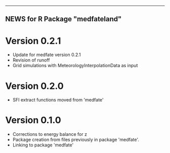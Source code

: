 ----------------------------------
 NEWS for R Package "medfateland"
----------------------------------

# Version 0.2.1
- Update for medfate version 0.2.1
- Revision of runoff
- Grid simulations with MeteorologyInterpolationData as input

# Version 0.2.0
- SFI extract functions moved from 'medfate'

# Version 0.1.0
- Corrections to energy balance for z
- Package creation from files previously in package 'medfate'.
- Linking to package 'medfate'
